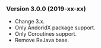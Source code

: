 ### Version 3.0.0 (2019-xx-xx)
 - Change 3.x.
 - Only AndoridX package support.
 - Only Coroutines support.
 - Remove RxJava base.
